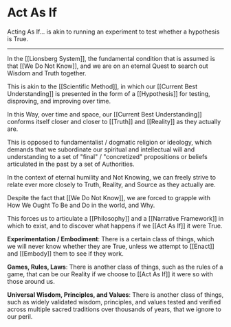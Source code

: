 # Act As If

Acting As If... is akin to running an experiment to test whether a hypothesis is True. 
___

In the [[Lionsberg System]], the fundamental condition that is assumed is that [[We Do Not Know]], and we are on an eternal Quest to search out Wisdom and Truth together. 

This is akin to the [[Scientific Method]], in which our [[Current Best Understanding]] is presented in the form of a [[Hypothesis]] for testing, disproving, and improving over time. 

In this Way, over time and space, our [[Current Best Understanding]] conforms itself closer and closer to [[Truth]] and [[Reality]] as they actually are. 

This is opposed to fundamentalist / dogmatic religion or ideology, which demands that we subordinate our spiritual and intellectual will and understanding to a set of "final" / "concretized" propositions or beliefs articulated in the past by a set of Authorities. 

In the context of eternal humility and Not Knowing, we can freely strive to relate ever more closely to Truth, Reality, and Source as they actually are. 

Despite the fact that [[We Do Not Know]], we are forced to grapple with How We Ought To Be and Do in the world, and Why. 

This forces us to articulate a [[Philosophy]] and a [[Narrative Framework]] in which to exist, and to discover what happens if we [[Act As If]] it were True. 

**Experimentation / Embodiment**: There is a certain class of things, which we will never know whether they are True, unless we attempt to [[Enact]] and [[Embody]] them to see if they work. 

**Games, Rules, Laws**: There is another class of things, such as the rules of a game, that can be our Reality if we choose to [[Act As If]] it were so with those around us. 

**Universal Wisdom, Principles, and Values**: There is another class of things, such as widely validated wisdom, principles, and values tested and verified across multiple sacred traditions over thousands of years, that we ignore to our peril. 